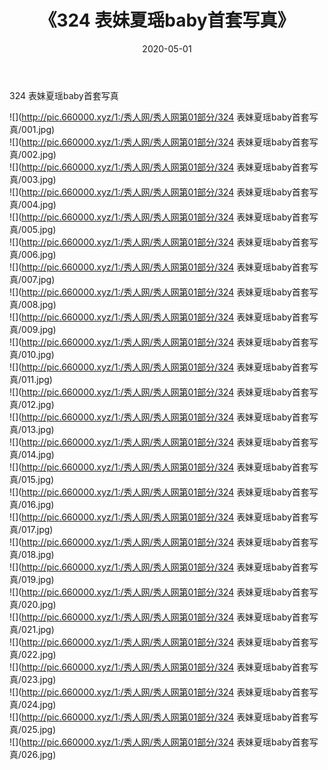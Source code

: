 ﻿---
layout: post
title:  《324 表妹夏瑶baby首套写真》
date:   2020-05-01
img: http://pic.660000.xyz/1:/秀人网/秀人网第01部分/324 表妹夏瑶baby首套写真/000.jpg
categories: [美女, 清纯, 唯美]
---

324 表妹夏瑶baby首套写真

  ![](http://pic.660000.xyz/1:/秀人网/秀人网第01部分/324 表妹夏瑶baby首套写真/001.jpg) <br> ![](http://pic.660000.xyz/1:/秀人网/秀人网第01部分/324 表妹夏瑶baby首套写真/002.jpg) <br> ![](http://pic.660000.xyz/1:/秀人网/秀人网第01部分/324 表妹夏瑶baby首套写真/003.jpg) <br> ![](http://pic.660000.xyz/1:/秀人网/秀人网第01部分/324 表妹夏瑶baby首套写真/004.jpg) <br> ![](http://pic.660000.xyz/1:/秀人网/秀人网第01部分/324 表妹夏瑶baby首套写真/005.jpg) <br> ![](http://pic.660000.xyz/1:/秀人网/秀人网第01部分/324 表妹夏瑶baby首套写真/006.jpg) <br> ![](http://pic.660000.xyz/1:/秀人网/秀人网第01部分/324 表妹夏瑶baby首套写真/007.jpg) <br> ![](http://pic.660000.xyz/1:/秀人网/秀人网第01部分/324 表妹夏瑶baby首套写真/008.jpg) <br> ![](http://pic.660000.xyz/1:/秀人网/秀人网第01部分/324 表妹夏瑶baby首套写真/009.jpg) <br> ![](http://pic.660000.xyz/1:/秀人网/秀人网第01部分/324 表妹夏瑶baby首套写真/010.jpg) <br> ![](http://pic.660000.xyz/1:/秀人网/秀人网第01部分/324 表妹夏瑶baby首套写真/011.jpg) <br> ![](http://pic.660000.xyz/1:/秀人网/秀人网第01部分/324 表妹夏瑶baby首套写真/012.jpg) <br> ![](http://pic.660000.xyz/1:/秀人网/秀人网第01部分/324 表妹夏瑶baby首套写真/013.jpg) <br> ![](http://pic.660000.xyz/1:/秀人网/秀人网第01部分/324 表妹夏瑶baby首套写真/014.jpg) <br> ![](http://pic.660000.xyz/1:/秀人网/秀人网第01部分/324 表妹夏瑶baby首套写真/015.jpg) <br> ![](http://pic.660000.xyz/1:/秀人网/秀人网第01部分/324 表妹夏瑶baby首套写真/016.jpg) <br> ![](http://pic.660000.xyz/1:/秀人网/秀人网第01部分/324 表妹夏瑶baby首套写真/017.jpg) <br> ![](http://pic.660000.xyz/1:/秀人网/秀人网第01部分/324 表妹夏瑶baby首套写真/018.jpg) <br> ![](http://pic.660000.xyz/1:/秀人网/秀人网第01部分/324 表妹夏瑶baby首套写真/019.jpg) <br> ![](http://pic.660000.xyz/1:/秀人网/秀人网第01部分/324 表妹夏瑶baby首套写真/020.jpg) <br> ![](http://pic.660000.xyz/1:/秀人网/秀人网第01部分/324 表妹夏瑶baby首套写真/021.jpg) <br> ![](http://pic.660000.xyz/1:/秀人网/秀人网第01部分/324 表妹夏瑶baby首套写真/022.jpg) <br> ![](http://pic.660000.xyz/1:/秀人网/秀人网第01部分/324 表妹夏瑶baby首套写真/023.jpg) <br> ![](http://pic.660000.xyz/1:/秀人网/秀人网第01部分/324 表妹夏瑶baby首套写真/024.jpg) <br> ![](http://pic.660000.xyz/1:/秀人网/秀人网第01部分/324 表妹夏瑶baby首套写真/025.jpg) <br> ![](http://pic.660000.xyz/1:/秀人网/秀人网第01部分/324 表妹夏瑶baby首套写真/026.jpg) <br>